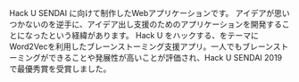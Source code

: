 Hack U SENDAI に向けて制作したWebアプリケーションです。
アイデアが思いつかないのを逆手に、アイデア出し支援のためのアプリケーションを開発することになったという経緯があります。
Hack U をハックする、をテーマにWord2Vecを利用したブレーンストーミング支援アプリ。一人でもブレーンストーミングができることや発展性が高いことが評価され、Hack U SENDAI 2019 で最優秀賞を受賞しました。